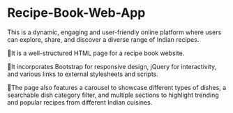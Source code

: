 # Recipe-Book-Web-App
This is a dynamic, engaging and user-friendly online platform where users can explore, share, and discover a diverse range of Indian recipes.


🍇It is a well-structured HTML page for a recipe book website. 


🍇It incorporates Bootstrap for responsive design, jQuery for interactivity, and various links to external stylesheets and scripts. 


🍇The page also features a carousel to showcase different types of dishes, a searchable dish category filter, and multiple sections to highlight trending and popular recipes from different Indian cuisines.
